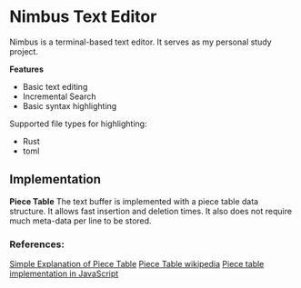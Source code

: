 # Nimbus Text Editor

Nimbus is a terminal-based text editor. It serves as my personal study project.

**Features**
- Basic text editing
- Incremental Search
- Basic syntax highlighting

Supported file types for highlighting:
- Rust
- toml

## Implementation
**Piece Table**
The text buffer is implemented with a piece table data structure.
It allows fast insertion and deletion times.
It also does not require much meta-data per line to be stored.

### References:
[Simple Explanation of Piece Table](https://darrenburns.net/posts/piece-table/)
[Piece Table wikipedia](https://en.wikipedia.org/wiki/Piece_table)
[Piece table implementation in JavaScript](https://github.com/sparkeditor/piece-table)
